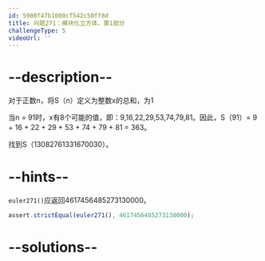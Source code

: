 ```yaml
---
id: 5900f47b1000cf542c50ff8d
title: 问题271：模块化立方体，第1部分
challengeType: 5
videoUrl: ''
---
```


# --description--

对于正数n，将S（n）定义为整数x的总和，为1

当n = 91时，x有8个可能的值，即：9,16,22,29,53,74,79,81。因此，S（91）= 9 + 16 + 22 + 29 + 53 + 74 + 79 + 81 = 363。

找到S（13082761331670030）。

# --hints--

`euler271()`应返回4617456485273130000。

```js
assert.strictEqual(euler271(), 4617456485273130000);
```

# --solutions--

